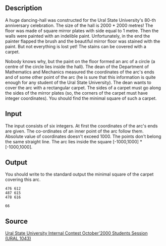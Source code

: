 <h2>Description</h2><p>A huge dancing-hall was constructed for the Ural State University's 80-th anniversary celebration. The size of the hall is 2000 * 2000 metres! The floor was made of square mirror plates with side equal to 1 metre. Then the walls were painted with an indelible paint. Unfortunately, in the end the painter flapped the brush and the beautiful mirror floor was stained with the paint. But not everything is lost yet! The stains can be covered with a carpet. 
</p>Nobody knows why, but the paint on the floor formed an arc of a circle (a centre of the circle lies inside the hall). The dean of the Department of Mathematics and Mechanics measured the coordinates of the arc's ends and of some other point of the arc (he is sure that this information is quite enough for any student of the Ural State University). The dean wants to cover the arc with a rectangular carpet. The sides of a carpet must go along the sides of the mirror plates (so, the corners of the carpet must have integer coordinates). 
You should find the minimal square of such a carpet.
<h2>Input</h2><p>The input consists of six integers. At first the coordinates of the arc's ends are given. The co-ordinates of an inner point of the arc follow them. Absolute value of coordinates doesn't exceed 1000. The points don't belong the same straight line. The arc lies inside the square [-1000,1000] * [-1000,1000].</p><h2>Output</h2><p>You should write to the standard output the minimal square of the carpet covering this arc.</p><pre><code class="language-input1">476 612
487 615
478 616</code></pre><pre><code class="language-output1">66</code></pre><h2>Source</h2><a href="searchproblem?field=source&amp;key=Ural+State+University+Internal+Contest+October%272000+Students+Session+%28URAL+1043%29">Ural State University Internal Contest October'2000 Students Session (URAL 1043)</a>